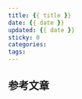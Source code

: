 ```yaml
---
title: {{ title }}
date: {{ date }}
updated: {{ date }}
sticky: 0
categories:
tags:
---
```








## 参考文章

